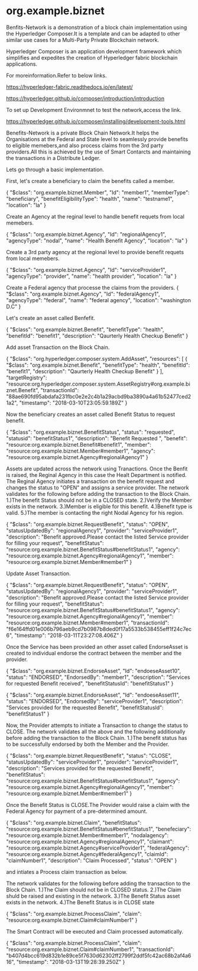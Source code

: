 # org.example.biznet

Benfits-Network is a demonstration of a block chain implementation using the Hyperledger Composer.It is a template and can be adapted to other similar use cases for a Multi-Party Private Blockchain network.

Hyperledger Composer is an application development framework which simplifies and expedites the creation of Hyperledger fabric blockchain applications.

For moreinformation.Refer to below links.

https://hyperledger-fabric.readthedocs.io/en/latest/

https://hyperledger.github.io/composer/introduction/introduction

To set up Development Environmnet to test the network,access the link.

https://hyperledger.github.io/composer/installing/development-tools.html


Benefits-Network is a private  Block Chain Network.It helps the Organisations at the Federal and State level to seamlessly provide benefits to eligible memebers,and also process claims from the 3rd party providers.All this is achieved by the use of  Smart Contarcts and maintaining the transactions in a Distribute Ledger.

Lets go through a basic implementation.

First, let's create a beneficiary to claim the benefits called a member.


{
  "$class": "org.example.biznet.Member",
  "Id": "member1",
  "memberType": "beneficiary",
  "benefitEligibilityType": "health",
  "name": "testname1",
  "location": "la"
}

Create an Agency at the reginal level to handle benefit requets from local memebers.

{
  "$class": "org.example.biznet.Agency",
  "Id": "regionalAgency1",
  "agencyType": "nodal",
  "name": "Health Benefit Agency",
  "location": "la"
}

Create a 3rd party agency at the regional level to provide  benefit requets from local memebers.

{
  "$class": "org.example.biznet.Agency",
  "Id": "serviceProvider1",
  "agencyType": "provider",
  "name": "health provider",
  "location": "la"
}

Create a Federal  agency that processe the claims from the providers.
{
  "$class": "org.example.biznet.Agency",
  "Id": "federalAgency1",
  "agencyType": "federal",
  "name": "federal agency",
  "location": "washington D.C"
}

Let's create an asset called Benfefit.

{
  "$class": "org.example.biznet.Benefit",
  "benefitType": "health",
  "benefitId": "benefit1",
  "description": "Qaurterly Health Checkup Benefit"
}

Add asset Transaction on the Block Chain.

{
 "$class": "org.hyperledger.composer.system.AddAsset",
 "resources": [
  {
   "$class": "org.example.biznet.Benefit",
   "benefitType": "health",
   "benefitId": "benefit1",
   "description": "Qaurterly Health Checkup Benefit"
  }
 ],
 "targetRegistry": "resource:org.hyperledger.composer.system.AssetRegistry#org.example.biznet.Benefit",
 "transactionId": "88ae690fd95abdafa231fbc0e2e2c4b1a29acbd9ba3890a4a61b52477ced21a2",
 "timestamp": "2018-03-10T23:05:59.189Z"
}



Now the beneficiary creates an asset called Benefit Status to request benefit.

{
  "$class": "org.example.biznet.BenefitStatus",
  "status": "requested",
  "statusid": "benefitStatus1",
  "description": "Benefit Requested ",
  "benefit": "resource:org.example.biznet.Benefit#benefit1",
  "member": "resource:org.example.biznet.Member#member1",
  "agency": "resource:org.example.biznet.Agency#regionalAgency1"
}

Assets are updated across the network using Tranactions.
Once the Benfit is raised, the Reginal Agency in this case the Healt Department is notified.
The Reginal Agency initiates a transaction on the benefit request and changes the status to "OPEN" and assigns a service provider.
The network validates for the following before adding the transaction to the Block Chain.
1.)The benefit Status should not be in a CLOSED state.
2.)Verify the Member exists in the network.
3.)Member is eligible for this benefit.
4.)Benefit type is valid.
5.)The member is contacting the right Nodal Agency for his region.

{
  "$class": "org.example.biznet.RequestBenefit",
  "status": "OPEN",
  "statusUpdatedBy": "regionalAgency1",
  "provider": "serviceProvider1",
  "description": "Benefit approved.Please contact the listed Service provider for filling your request",
  "benefitStatus": "resource:org.example.biznet.BenefitStatus#benefitStatus1",
  "agency": "resource:org.example.biznet.Agency#regionalAgency1",
  "member": "resource:org.example.biznet.Member#member1"
}

Update Asset Transaction.

{
 "$class": "org.example.biznet.RequestBenefit",
 "status": "OPEN",
 "statusUpdatedBy": "regionalAgency1",
 "provider": "serviceProvider1",
 "description": "Benefit approved.Please contact the listed Service provider for filling your request",
 "benefitStatus": "resource:org.example.biznet.BenefitStatus#benefitStatus1",
 "agency": "resource:org.example.biznet.Agency#regionalAgency1",
 "member": "resource:org.example.biznet.Member#member1",
 "transactionId": "f6e164ffd01e006b796aeb9cd7b0987b8ded0f17a5533b538455eff1f24c7ec6",
 "timestamp": "2018-03-11T23:27:08.406Z"
}

Once the Service has been provided an other asset called EndorseAsset is created to individual endorse the contract between the member and the provider.

{
  "$class": "org.example.biznet.EndorseAsset",
  "Id": "endoeseAsset10",
  "status": "ENDORSED",
  "EndorsedBy": "member1",
  "description": "Services for requested Benefit received",
  "benefitStatusId": "benefitStatus1"
}

{
  "$class": "org.example.biznet.EndorseAsset",
  "Id": "endoeseAsset11",
  "status": "ENDORSED",
  "EndorsedBy": "serviceProvider1",
  "description": "Services provided for the requested Benefit",
  "benefitStatusId": "benefitStatus1"
}



Now, the Provider attempts to initiate a Transaction to change the status to CLOSE.
The network validates all the above and the following additionally before adding the transaction to the Block Chain.
1.)The benefit status has to be successfully endorsed by both the Member and the Provider.

{
  "$class": "org.example.biznet.RequestBenefit",
  "status": "CLOSE",
  "statusUpdatedBy": "serviceProvider1",
  "provider": "serviceProvider1",
  "description": "Services provided for the requested Benefit",
  "benefitStatus": "resource:org.example.biznet.BenefitStatus#benefitStatus1",
  "agency": "resource:org.example.biznet.Agency#regionalAgency1",
  "member": "resource:org.example.biznet.Member#member1"
}

Once the Benefit Status is CLOSE.The Provider would raise a claim with the Federal Agency for payment of a pre-determined amount.


{
  "$class": "org.example.biznet.Claim",
  "benefitStatus": "resource:org.example.biznet.BenefitStatus#benefitStatus1",
  "benefeciary": "resource:org.example.biznet.Member#member1",
  "nodalagency": "resource:org.example.biznet.Agency#regionalAgency1",
  "claimant": "resource:org.example.biznet.Agency#serviceProvider1",
  "federalAgency": "resource:org.example.biznet.Agency#federalAgency1",
  "claimId": "claimNumber1",
  "description": "Claim Processed",
  "status": "OPEN"
}

and intiates a Process claim transaction as below.

The network validates for the following before adding the transaction to the Block Chain.
1.)The Claim should not be in CLOSED status.
2.)The Claim shuld be raised and existing in the network.
3.)The Benefit Status asset exists in the network.
4.)The Benefit Status is in CLOSE state

{
  "$class": "org.example.biznet.ProcessClaim",
  "claim": "resource:org.example.biznet.Claim#claimNumber1"
}

The Smart Contract will be executed and Claim processed automatically.

{
 "$class": "org.example.biznet.ProcessClaim",
 "claim": "resource:org.example.biznet.Claim#claimNumber1",
 "transactionId": "b407d4bcc619d832b1e89ce5f7630d62302ff2799f2ddf5fc42ac68b2af4a616",
 "timestamp": "2018-03-13T19:28:39.250Z"
}













